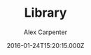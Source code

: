 ---
layout: JamstackTheme
title: Library
github: https://github.com/alexcarpenter/library-jekyll-theme
demo: https://alexcarpenter.me/library-jekyll-theme/
author: Alex Carpenter
ssg: Jekyll
date: 2016-01-24T15:20:15.000Z
description: Create a digital bookshelf using Jekyll.
stale: true
disabled_reason: demo url not found
disabled: true
---